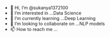 - 👋 Hi, I’m @sukanya1372100
- 👀 I’m interested in ...Data Science
- 🌱 I’m currently learning ...Deep Learning
- 💞️ I’m looking to collaborate on ...NLP models
- 📫 How to reach me ...

<!---
sukanya1372100/sukanya1372100 is a ✨ special ✨ repository because its `README.md` (this file) appears on your GitHub profile.
You can click the Preview link to take a look at your changes.
--->
